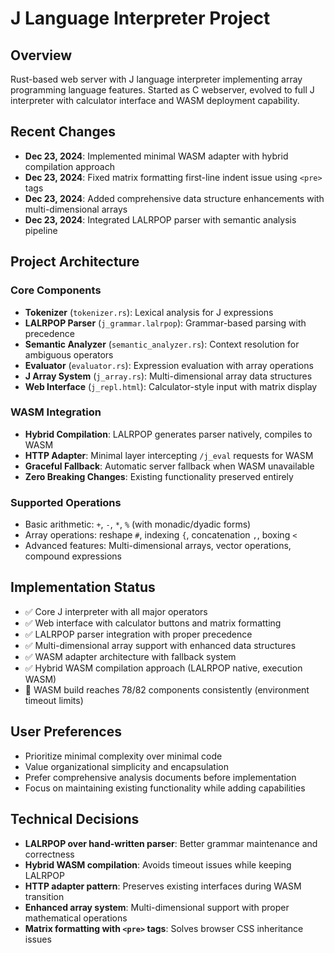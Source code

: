 # J Language Interpreter Project

## Overview
Rust-based web server with J language interpreter implementing array programming language features. Started as C webserver, evolved to full J interpreter with calculator interface and WASM deployment capability.

## Recent Changes
- **Dec 23, 2024**: Implemented minimal WASM adapter with hybrid compilation approach
- **Dec 23, 2024**: Fixed matrix formatting first-line indent issue using `<pre>` tags
- **Dec 23, 2024**: Added comprehensive data structure enhancements with multi-dimensional arrays
- **Dec 23, 2024**: Integrated LALRPOP parser with semantic analysis pipeline

## Project Architecture

### Core Components
- **Tokenizer** (`tokenizer.rs`): Lexical analysis for J expressions
- **LALRPOP Parser** (`j_grammar.lalrpop`): Grammar-based parsing with precedence
- **Semantic Analyzer** (`semantic_analyzer.rs`): Context resolution for ambiguous operators
- **Evaluator** (`evaluator.rs`): Expression evaluation with array operations
- **J Array System** (`j_array.rs`): Multi-dimensional array data structures
- **Web Interface** (`j_repl.html`): Calculator-style input with matrix display

### WASM Integration
- **Hybrid Compilation**: LALRPOP generates parser natively, compiles to WASM
- **HTTP Adapter**: Minimal layer intercepting `/j_eval` requests for WASM
- **Graceful Fallback**: Automatic server fallback when WASM unavailable
- **Zero Breaking Changes**: Existing functionality preserved entirely

### Supported Operations
- Basic arithmetic: `+`, `-`, `*`, `%` (with monadic/dyadic forms)
- Array operations: reshape `#`, indexing `{`, concatenation `,`, boxing `<`
- Advanced features: Multi-dimensional arrays, vector operations, compound expressions

## Implementation Status
- ✅ Core J interpreter with all major operators
- ✅ Web interface with calculator buttons and matrix formatting
- ✅ LALRPOP parser integration with proper precedence
- ✅ Multi-dimensional array support with enhanced data structures
- ✅ WASM adapter architecture with fallback system
- ✅ Hybrid WASM compilation approach (LALRPOP native, execution WASM)
- 🔄 WASM build reaches 78/82 components consistently (environment timeout limits)

## User Preferences
- Prioritize minimal complexity over minimal code
- Value organizational simplicity and encapsulation
- Prefer comprehensive analysis documents before implementation
- Focus on maintaining existing functionality while adding capabilities

## Technical Decisions
- **LALRPOP over hand-written parser**: Better grammar maintenance and correctness
- **Hybrid WASM compilation**: Avoids timeout issues while keeping LALRPOP
- **HTTP adapter pattern**: Preserves existing interfaces during WASM transition
- **Enhanced array system**: Multi-dimensional support with proper mathematical operations
- **Matrix formatting with `<pre>` tags**: Solves browser CSS inheritance issues